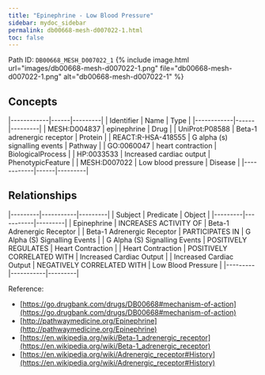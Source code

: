```yaml
---
title: "Epinephrine - Low Blood Pressure"
sidebar: mydoc_sidebar
permalink: db00668-mesh-d007022-1.html
toc: false 
---
```



Path ID: `DB00668_MESH_D007022_1`
{% include image.html url="images/db00668-mesh-d007022-1.png" file="db00668-mesh-d007022-1.png" alt="db00668-mesh-d007022-1" %}

## Concepts

|------------|------|---------|
| Identifier | Name | Type    |
|------------|------|---------|
| MESH:D004837 | epinephrine | Drug |
| UniProt:P08588 | Beta-1 adrenergic receptor | Protein |
| REACT:R-HSA-418555 | G alpha (s) signalling events | Pathway |
| GO:0060047 | heart contraction | BiologicalProcess |
| HP:0033533 | Increased cardiac output | PhenotypicFeature |
| MESH:D007022 | Low blood pressure | Disease |
|------------|------|---------|

## Relationships

|---------|-----------|---------|
| Subject | Predicate | Object  |
|---------|-----------|---------|
| Epinephrine | INCREASES ACTIVITY OF | Beta-1 Adrenergic Receptor |
| Beta-1 Adrenergic Receptor | PARTICIPATES IN | G Alpha (S) Signalling Events |
| G Alpha (S) Signalling Events | POSITIVELY REGULATES | Heart Contraction |
| Heart Contraction | POSITIVELY CORRELATED WITH | Increased Cardiac Output |
| Increased Cardiac Output | NEGATIVELY CORRELATED WITH | Low Blood Pressure |
|---------|-----------|---------|

Reference: 
  - [https://go.drugbank.com/drugs/DB00668#mechanism-of-action](https://go.drugbank.com/drugs/DB00668#mechanism-of-action)
  - [http://pathwaymedicine.org/Epinephrine](http://pathwaymedicine.org/Epinephrine)
  - [https://en.wikipedia.org/wiki/Beta-1_adrenergic_receptor](https://en.wikipedia.org/wiki/Beta-1_adrenergic_receptor)
  - [https://en.wikipedia.org/wiki/Adrenergic_receptor#History](https://en.wikipedia.org/wiki/Adrenergic_receptor#History)
